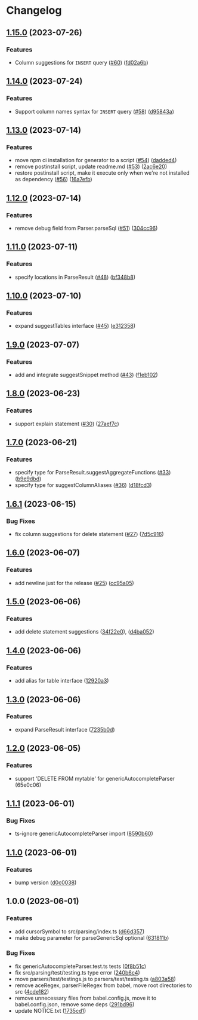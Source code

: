# Changelog

## [1.15.0](https://github.com/gravity-ui/sql-autocomplete-parsers/compare/v1.14.0...v1.15.0) (2023-07-26)


### Features

* Column suggestions for `INSERT` query ([#60](https://github.com/gravity-ui/sql-autocomplete-parsers/issues/60)) ([fd02a6b](https://github.com/gravity-ui/sql-autocomplete-parsers/commit/fd02a6b421cea3b315958d8abd043e8e095bd2a7))

## [1.14.0](https://github.com/gravity-ui/sql-autocomplete-parsers/compare/v1.13.0...v1.14.0) (2023-07-24)


### Features

* Support column names syntax for `INSERT` query ([#58](https://github.com/gravity-ui/sql-autocomplete-parsers/issues/58)) ([d95843a](https://github.com/gravity-ui/sql-autocomplete-parsers/commit/d95843a23189031450792552f5cbb001434954db))

## [1.13.0](https://github.com/gravity-ui/sql-autocomplete-parsers/compare/v1.12.0...v1.13.0) (2023-07-14)


### Features

* move npm ci installation for generator to a script ([#54](https://github.com/gravity-ui/sql-autocomplete-parsers/issues/54)) ([dadded4](https://github.com/gravity-ui/sql-autocomplete-parsers/commit/dadded40e5695953c59fe0cc829e2fac3a7099b5))
* remove postinstall script, update readme.md ([#53](https://github.com/gravity-ui/sql-autocomplete-parsers/issues/53)) ([2ac6e20](https://github.com/gravity-ui/sql-autocomplete-parsers/commit/2ac6e20f066ba72d023aff7d4288bc6d1dbeb59c))
* restore postinstall script, make it execute only when we're not installed as dependency ([#56](https://github.com/gravity-ui/sql-autocomplete-parsers/issues/56)) ([16a7efb](https://github.com/gravity-ui/sql-autocomplete-parsers/commit/16a7efbf886bbd6fc28a14c991a872ca622f8c0a))

## [1.12.0](https://github.com/gravity-ui/sql-autocomplete-parsers/compare/v1.11.0...v1.12.0) (2023-07-14)


### Features

* remove debug field from Parser.parseSql ([#51](https://github.com/gravity-ui/sql-autocomplete-parsers/issues/51)) ([304cc96](https://github.com/gravity-ui/sql-autocomplete-parsers/commit/304cc96ed052652b7f939b31d6cac86d517cba7a))

## [1.11.0](https://github.com/gravity-ui/sql-autocomplete-parsers/compare/v1.10.0...v1.11.0) (2023-07-11)


### Features

* specify locations in ParseResult ([#48](https://github.com/gravity-ui/sql-autocomplete-parsers/issues/48)) ([bf348b8](https://github.com/gravity-ui/sql-autocomplete-parsers/commit/bf348b8efb1d7b2a5c44787299aaf57ae916e7ad))

## [1.10.0](https://github.com/gravity-ui/sql-autocomplete-parsers/compare/v1.9.0...v1.10.0) (2023-07-10)


### Features

* expand suggestTables interface ([#45](https://github.com/gravity-ui/sql-autocomplete-parsers/issues/45)) ([e312358](https://github.com/gravity-ui/sql-autocomplete-parsers/commit/e312358d031de933a89c202d917c582fc63124a5))

## [1.9.0](https://github.com/gravity-ui/sql-autocomplete-parsers/compare/v1.8.0...v1.9.0) (2023-07-07)


### Features

* add and integrate suggestSnippet method ([#43](https://github.com/gravity-ui/sql-autocomplete-parsers/issues/43)) ([f1eb102](https://github.com/gravity-ui/sql-autocomplete-parsers/commit/f1eb102fa17ee14500cf946b6895b63abef5b603))

## [1.8.0](https://github.com/gravity-ui/sql-autocomplete-parsers/compare/v1.7.0...v1.8.0) (2023-06-23)


### Features

* support explain statement ([#30](https://github.com/gravity-ui/sql-autocomplete-parsers/issues/30)) ([27aef7c](https://github.com/gravity-ui/sql-autocomplete-parsers/commit/27aef7c00d5a3fb247d9ddb55819607881ba8c30))

## [1.7.0](https://github.com/gravity-ui/sql-autocomplete-parsers/compare/v1.6.1...v1.7.0) (2023-06-21)


### Features

* specify type for ParseResult.suggestAggregateFunctions ([#33](https://github.com/gravity-ui/sql-autocomplete-parsers/issues/33)) ([b9e9dbd](https://github.com/gravity-ui/sql-autocomplete-parsers/commit/b9e9dbdce90582e46093d3e31b30beb55a1ca31b))
* specify type for suggestColumnAliases ([#36](https://github.com/gravity-ui/sql-autocomplete-parsers/issues/36)) ([d18fcd3](https://github.com/gravity-ui/sql-autocomplete-parsers/commit/d18fcd3bcd595bd18a09001ec0117c125a8ef0e5))

## [1.6.1](https://github.com/gravity-ui/sql-autocomplete-parsers/compare/v1.6.0...v1.6.1) (2023-06-15)


### Bug Fixes

* fix column suggestions for delete statement ([#27](https://github.com/gravity-ui/sql-autocomplete-parsers/issues/27)) ([7d5c916](https://github.com/gravity-ui/sql-autocomplete-parsers/commit/7d5c91674554f98b5e05e0f50becd1c80abaed01))

## [1.6.0](https://github.com/gravity-ui/sql-autocomplete-parsers/compare/v1.5.0...v1.6.0) (2023-06-07)


### Features

* add newline just for the release ([#25](https://github.com/gravity-ui/sql-autocomplete-parsers/issues/25)) ([cc95a05](https://github.com/gravity-ui/sql-autocomplete-parsers/commit/cc95a056c5077d1ede897a8d071b958103d216cf))

## [1.5.0](https://github.com/gravity-ui/sql-autocomplete-parsers/compare/v1.4.0...v1.5.0) (2023-06-06)


### Features

* add delete statement suggestions ([34f22e0](https://github.com/gravity-ui/sql-autocomplete-parsers/commit/34f22e06f3db322418c6f706eec5d79a13b4b018)), ([d4ba052](https://github.com/gravity-ui/sql-autocomplete-parsers/commit/d4ba052db182bf1719c3d288de7cf1fcaca80e16))

## [1.4.0](https://github.com/gravity-ui/sql-autocomplete-parsers/compare/v1.3.0...v1.4.0) (2023-06-06)


### Features

* add alias for table interface ([12920a3](https://github.com/gravity-ui/sql-autocomplete-parsers/commit/12920a37e79d0a2021e90d22780bddc2ee83e3f9))

## [1.3.0](https://github.com/gravity-ui/sql-autocomplete-parsers/compare/v1.2.0...v1.3.0) (2023-06-06)


### Features

* expand ParseResult interface ([7235b0d](https://github.com/gravity-ui/sql-autocomplete-parsers/commit/7235b0dce5d27a2385c1253f07fce2fd2ae56922))

## [1.2.0](https://github.com/gravity-ui/sql-autocomplete-parsers/compare/v1.1.1...v1.2.0) (2023-06-05)


### Features

* support 'DELETE FROM mytable' for genericAutocompleteParser (65e0c06)

## [1.1.1](https://github.com/gravity-ui/sql-autocomplete-parsers/compare/v1.1.0...v1.1.1) (2023-06-01)


### Bug Fixes

* ts-ignore genericAutocompleteParser import ([8590b60](https://github.com/gravity-ui/sql-autocomplete-parsers/commit/8590b607eefe647af1da9f99c86679cd524a8924))

## [1.1.0](https://github.com/gravity-ui/sql-autocomplete-parsers/compare/v1.0.0...v1.1.0) (2023-06-01)


### Features

* bump version ([d0c0038](https://github.com/gravity-ui/sql-autocomplete-parsers/commit/d0c00380d6c54da1793e8a09715a7790601ff968))

## 1.0.0 (2023-06-01)


### Features

* add cursorSymbol to src/parsing/index.ts ([d66d357](https://github.com/gravity-ui/sql-autocomplete-parsers/commit/d66d357b9807183cc1163e833902ff7ab76c217e))
* make debug parameter for parseGenericSql optional ([631811b](https://github.com/gravity-ui/sql-autocomplete-parsers/commit/631811b3da59a66706bc8711a3ddbbb5a2871cf6))


### Bug Fixes

* fix genericAutocompleteParser.test.ts tests ([0f8b51c](https://github.com/gravity-ui/sql-autocomplete-parsers/commit/0f8b51c09b0efe2d4807e1118c949f03647dfa10))
* fix src/parsing/test/testing.ts type error ([240b6c4](https://github.com/gravity-ui/sql-autocomplete-parsers/commit/240b6c4c7ae168035059d57c55e8e4e4a60641a8))
* move parsers/test/testings.js to parsers/test/testing.ts ([a803a58](https://github.com/gravity-ui/sql-autocomplete-parsers/commit/a803a58b3c092ef34a871e19de8e86cfb408bdb4))
* remove aceRegex, parserFileRegex from babel, move root directories to src ([4cde182](https://github.com/gravity-ui/sql-autocomplete-parsers/commit/4cde18276202eaae83d558d11cee9a0c7cf0c79f))
* remove unnecessary files from babel.config.js, move it to babel.config.json, remove some deps ([291bd96](https://github.com/gravity-ui/sql-autocomplete-parsers/commit/291bd96abcff781c4011f50508db6802afdb28ab))
* update NOTICE.txt ([1735cd1](https://github.com/gravity-ui/sql-autocomplete-parsers/commit/1735cd1d4518e94a29bde12207a40b804bd64f5f))
